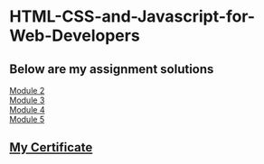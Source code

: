 # HTML-CSS-and-Javascript-for-Web-Developers
## Below are my assignment solutions  
[Module 2](https://jingming517.github.io/HTML-CSS-and-Javascript-for-Web-Developers/module2-solution/index.html)  
[Module 3](https://jingming517.github.io/HTML-CSS-and-Javascript-for-Web-Developers/module3-solution/index.html)  
[Module 4](https://jingming517.github.io/HTML-CSS-and-Javascript-for-Web-Developers/module4-solution/index.html)  
[Module 5](https://jingming517.github.io/HTML-CSS-and-Javascript-for-Web-Developers/module5-solution/index.html)  
## [My Certificate](https://coursera.org/share/651361517696550bde0975e1da5b7979)
